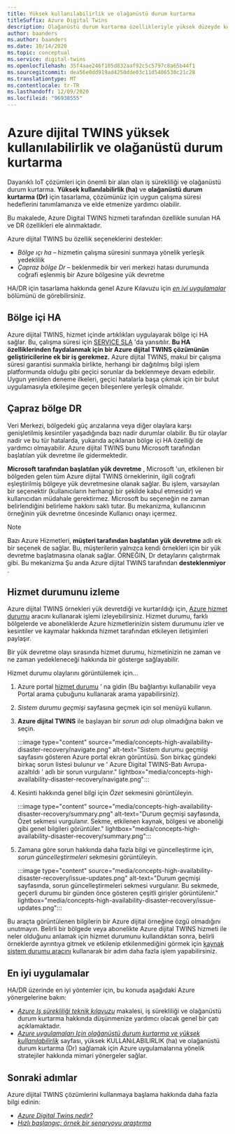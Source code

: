 ```yaml
---
title: Yüksek kullanılabilirlik ve olağanüstü durum kurtarma
titleSuffix: Azure Digital Twins
description: Olağanüstü durum kurtarma özellikleriyle yüksek düzeyde kullanılabilir Azure IoT çözümleri oluşturmanıza yardımcı olan Azure ve Azure dijital TWINS özelliklerini açıklar.
author: baanders
ms.author: baanders
ms.date: 10/14/2020
ms.topic: conceptual
ms.service: digital-twins
ms.openlocfilehash: 35f4aae246f105d832aaf92c5c5797c8a65b44f1
ms.sourcegitcommit: dea56e0dd919ad4250dde03c11d5406530c21c28
ms.translationtype: MT
ms.contentlocale: tr-TR
ms.lasthandoff: 12/09/2020
ms.locfileid: "96938555"
---
```

# <a name="azure-digital-twins-high-availability-and-disaster-recovery"></a>Azure dijital TWINS yüksek kullanılabilirlik ve olağanüstü durum kurtarma

Dayanıklı IoT çözümleri için önemli bir alan olan iş sürekliliği ve olağanüstü durum kurtarma. **Yüksek kullanılabilirlik (ha)** ve **olağanüstü durum kurtarma (Dr)** için tasarlama, çözümünüz için uygun çalışma süresi hedeflerini tanımlamanıza ve elde etmenize yardımcı olabilir.

Bu makalede, Azure Digital TWINS hizmeti tarafından özellikle sunulan HA ve DR özellikleri ele alınmaktadır.

Azure dijital TWINS bu özellik seçeneklerini destekler:
* *Bölge ıçı ha* – hizmetin çalışma süresini sunmaya yönelik yerleşik yedeklilik
* *Çapraz bölge Dr* – beklenmedik bir veri merkezi hatası durumunda coğrafi eşlenmiş bir Azure bölgesine yük devretme

HA/DR için tasarlama hakkında genel Azure Kılavuzu için [*en iyi uygulamalar*](#best-practices) bölümünü de görebilirsiniz.

## <a name="intra-region-ha"></a>Bölge içi HA
 
Azure dijital TWINS, hizmet içinde artıklıkları uygulayarak bölge içi HA sağlar. Bu, çalışma süresi için [SERVICE SLA](https://azure.microsoft.com/support/legal/sla/digital-twins) 'da yansıtılır. **Bu HA özelliklerinden faydalanmak için bir Azure dijital TWINS çözümünün geliştiricilerine ek bir iş gerekmez.** Azure dijital TWINS, makul bir çalışma süresi garantisi sunmakla birlikte, herhangi bir dağıtılmış bilgi işlem platformunda olduğu gibi geçici sorunlar da beklenmeye devam edebilir. Uygun yeniden deneme ilkeleri, geçici hatalarla başa çıkmak için bir bulut uygulamasıyla etkileşime geçen bileşenlere yerleşik olmalıdır.

## <a name="cross-region-dr"></a>Çapraz bölge DR

Veri Merkezi, bölgedeki güç arızalarına veya diğer olaylara karşı genişletilmiş kesintiler yaşadığında bazı nadir durumlar olabilir. Bu tür olaylar nadir ve bu tür hatalarda, yukarıda açıklanan bölge içi HA özelliği de yardımcı olmayabilir. Azure dijital TWINS bunu Microsoft tarafından başlatılan yük devretme ile gidermektedir.

**Microsoft tarafından başlatılan yük devretme** , Microsoft 'un, etkilenen bir bölgeden gelen tüm Azure dijital TWINS örneklerinin, ilgili coğrafi eşleştirilmiş bölgeye yük devretmesine olanak sağlar. Bu işlem, varsayılan bir seçenektir (kullanıcıların herhangi bir şekilde kabul etmesidir) ve kullanıcıdan müdahale gerektirmez. Microsoft bu seçeneğin ne zaman belirlendiğini belirleme hakkını saklı tutar. Bu mekanizma, kullanıcının örneğinin yük devretme öncesinde Kullanıcı onayı içermez.

>[!NOTE]
> Bazı Azure Hizmetleri, **müşteri tarafından başlatılan yük devretme** adlı ek bir seçenek de sağlar. Bu, müşterilerin yalnızca kendi örnekleri için bir yük devretme başlatmasına olanak sağlar. ÖRNEĞIN, Dr detaylarını çalıştırmak gibi. Bu mekanizma Şu anda Azure dijital TWINS tarafından **desteklenmiyor** . 

## <a name="monitor-service-health"></a>Hizmet durumunu izleme

Azure dijital TWINS örnekleri yük devretdiği ve kurtarıldığı için, [Azure hizmet durumu](https://docs.microsoft.com/azure/service-health/service-health-overview) aracını kullanarak işlemi izleyebilirsiniz. Hizmet durumu, farklı bölgelerde ve aboneliklerde Azure hizmetlerinizin sistem durumunu izler ve kesintiler ve kaymalar hakkında hizmet tarafından etkileyen iletişimleri paylaşır.

Bir yük devretme olayı sırasında hizmet durumu, hizmetinizin ne zaman ve ne zaman yedekleneceği hakkında bir gösterge sağlayabilir.

Hizmet durumu olaylarını görüntülemek için...
1. Azure portal [hizmet durumu](https://portal.azure.com/?feature.customportal=false#blade/Microsoft_Azure_Health/AzureHealthBrowseBlade/serviceIssues) ' na gidin (Bu bağlantıyı kullanabilir veya Portal arama çubuğunu kullanarak arama yapabilirsiniz).
1. *Sistem durumu geçmişi* sayfasına geçmek için sol menüyü kullanın.
1. **Azure dijital TWINS** ile başlayan bir *sorun adı* olup olmadığına bakın ve seçin.

    :::image type="content" source="media/concepts-high-availability-disaster-recovery/navigate.png" alt-text="Sistem durumu geçmişi sayfasını gösteren Azure portal ekran görüntüsü. Son birkaç gündeki birkaç sorun listesi bulunur ve ' Azure Digital TWINS-Batı Avrupa-azaltıldı ' adlı bir sorun vurgulanır." lightbox="media/concepts-high-availability-disaster-recovery/navigate.png":::

1. Kesinti hakkında genel bilgi için *Özet* sekmesini görüntüleyin.

    :::image type="content" source="media/concepts-high-availability-disaster-recovery/summary.png" alt-text="Durum geçmişi sayfasında, Özet sekmesi vurgulanır. Sekme, etkilenen kaynak, bölgesi ve aboneliği gibi genel bilgileri görüntüler." lightbox="media/concepts-high-availability-disaster-recovery/summary.png":::
1. Zamana göre sorun hakkında daha fazla bilgi ve güncelleştirme için, *sorun güncelleştirmeleri* sekmesini görüntüleyin.

    :::image type="content" source="media/concepts-high-availability-disaster-recovery/issue-updates.png" alt-text="Durum geçmişi sayfasında, sorun güncelleştirmeleri sekmesi vurgulanır. Bu sekmede, geçerli durumu bir günden önce gösteren çeşitli girişler görüntülenir." lightbox="media/concepts-high-availability-disaster-recovery/issue-updates.png":::


Bu araçta görüntülenen bilgilerin bir Azure dijital örneğine özgü olmadığını unutmayın. Belirli bir bölgede veya abonelikte Azure dijital TWINS hizmeti ile neler olduğunu anlamak için hizmet durumunu kullandıktan sonra, belirli örneklerde ayrıntıya gitmek ve etkilenip etkilenmediğini görmek için [kaynak sistem durumu aracını](troubleshoot-resource-health.md) kullanarak bir adım daha fazla işlem yapabilirsiniz.

## <a name="best-practices"></a>En iyi uygulamalar

HA/DR üzerinde en iyi yöntemler için, bu konuda aşağıdaki Azure yönergelerine bakın: 
* [*Azure Iş sürekliliği teknik kılavuzu*](/azure/architecture/framework/resiliency/overview) makalesi, iş sürekliliği ve olağanüstü durum kurtarma hakkında düşünmenize yardımcı olacak genel bir çatı açıklamaktadır. 
* [*Azure uygulamaları Için olağanüstü durum kurtarma ve yüksek kullanılabilirlik*](/azure/architecture/framework/resiliency/backup-and-recovery) sayfası, yüksek KULLANıLABILIRLIK (ha) ve olağanüstü durum kurtarma (Dr) sağlamak için Azure uygulamalarına yönelik stratejiler hakkında mimari yönergeler sağlar.

## <a name="next-steps"></a>Sonraki adımlar 

Azure dijital TWINS çözümlerini kullanmaya başlama hakkında daha fazla bilgi edinin:
 
* [*Azure Digital Twins nedir?*](overview.md)
* [*Hızlı başlangıç: örnek bir senaryoyu araştırma*](quickstart-adt-explorer.md)
